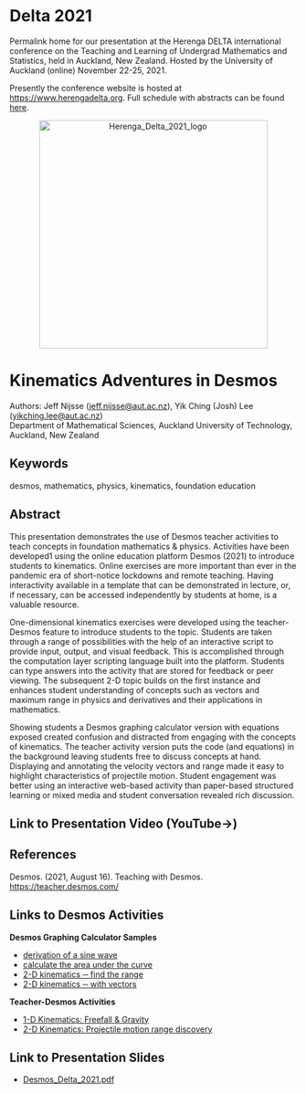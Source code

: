 # Delta 2021
Permalink home for our presentation at the Herenga DELTA international conference on the Teaching and Learning of Undergrad Mathematics and Statistics, held in Auckland, New Zealand. Hosted by the University of Auckland (online) November 22-25, 2021. 

Presently the conference website is hosted at https://www.herengadelta.org. Full schedule with abstracts can be found [here](https://www.math.canterbury.ac.nz/~m.langton/herenga_delta_schedule.html).

<p align="center"><img width="400" alt="Herenga_Delta_2021_logo" src="https://user-images.githubusercontent.com/39792005/142928987-39be8fb7-847e-4fc5-9523-b39dfc77601b.PNG"></p>

# Kinematics Adventures in Desmos
Authors: Jeff Nijsse (jeff.nijsse@aut.ac.nz), Yik Ching (Josh) Lee (yikching.lee@aut.ac.nz)\
Department of Mathematical Sciences, Auckland University of Technology, Auckland, New Zealand

## Keywords
desmos, mathematics, physics, kinematics, foundation education

## Abstract
This presentation demonstrates the use of Desmos teacher activities to teach concepts in foundation mathematics & physics. Activities have been developed1 using the online education platform Desmos (2021) to introduce students to kinematics. Online exercises are more important than ever in the pandemic era of short-notice lockdowns and remote teaching. Having interactivity available in a template that can be demonstrated in lecture, or, if necessary, can be accessed independently by students at home, is a valuable resource.

One-dimensional kinematics exercises were developed using the teacher-Desmos feature to introduce students to the topic. Students are taken through a range of possibilities with the help of an interactive script to provide input, output, and visual feedback. This is accomplished through the computation layer scripting language built into the platform. Students can type answers into the activity that are stored for feedback or peer viewing. The subsequent 2-D topic builds on the first instance and enhances student understanding of concepts such as vectors and maximum range in physics and derivatives and their applications in mathematics. 

Showing students a Desmos graphing calculator version with equations exposed created confusion and distracted from engaging with the concepts of kinematics. The teacher activity version puts the code (and equations) in the background leaving students free to discuss concepts at hand. Displaying and annotating the velocity vectors and range made it easy to highlight characteristics of projectile motion. Student engagement was better using an interactive web-based activity than paper-based structured learning or mixed media and student conversation revealed rich discussion. 

## Link to Presentation Video (YouTube→)

## References
Desmos. (2021, August 16). Teaching with Desmos. https://teacher.desmos.com/

## Links to Desmos Activities
**Desmos Graphing Calculator Samples**
* [derivation of a sine wave](https://www.desmos.com/calculator/29dgq3ss6c)
* [calculate the area under the curve](https://www.desmos.com/calculator/c4ojzppdov)
* [2-D kinematics ─ find the range](https://www.desmos.com/calculator/x5mswayqbm)
* [2-D kinematics ─ with vectors](https://www.desmos.com/calculator/ldioogmlss)

**Teacher-Desmos Activities**
* [1-D Kinematics: Freefall & Gravity](https://teacher.desmos.com/activitybuilder/custom/60f4a3988a4e10e4814f70e1)
* [2-D Kinematics: Projectile motion range discovery](https://teacher.desmos.com/activitybuilder/custom/60ef7595ab34fd641bb125b3)

## Link to Presentation Slides
* [Desmos_Delta_2021.pdf](Desmos_Delta_2021.pdf)
